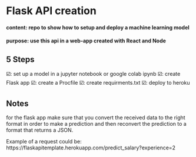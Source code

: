 <h1>Flask API creation</h1>

<h4>content: repo to show how to setup and deploy a machine learning model</h4>
<h4>purpose: use this api in a web-app created with React and Node</h4>

<h2>5 Steps</h2>

☑️: set up a model in a jupyter notebook or google colab ipynb</li>
☑️: create Flask app</li>
☑️: create a Procfile</li>
☑️: create requirments.txt</li>
☑️: deploy to heroku</li>


<h2>Notes</h2>
<p>for the flask app make sure that you convert the received data to the right 
format in order to make a prediction and then reconvert the prediction to a format that returns a JSON.</p>
<p>
Example of a request could be: https://flaskapitemplate.herokuapp.com/predict_salary?experience=2
</p>
